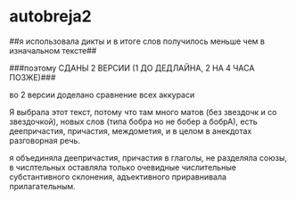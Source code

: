 # autobreja2

##я использовала дикты и в итоге слов получилось меньше чем в изначальном тексте##

###поэтому СДАНЫ 2 ВЕРСИИ (1 ДО ДЕДЛАЙНА, 2 НА 4 ЧАСА ПОЗЖЕ)###

во 2 версии доделано сравнение всех аккураси

Я выбрала этот текст, потому что там много матов (без звездочк и со звездочкой), новых слов (типа бобра но не бобер а бобрА), есть деепричастия, причастия, междометия, и в целом в анекдотах разговорная речь.

я объединяла деепричастия, причастия в глаголы, не разделяла союзы, в числтельных оставляла только очевидные числительные субстантивного склонения, адъективного приравнивала прилагательным.
